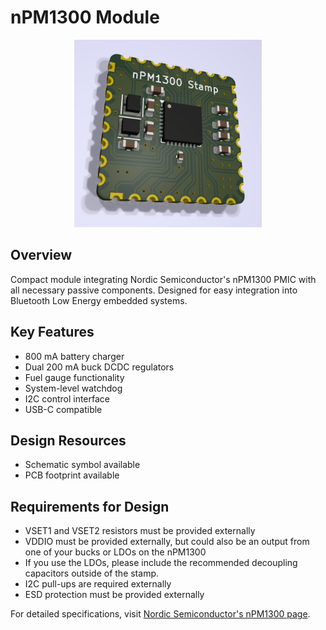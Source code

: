 # nPM1300 Module

<p align="center">
  <img src="img/stamp.png" alt="nPM1300 Module" width="300"/>
</p>

## Overview

Compact module integrating Nordic Semiconductor's nPM1300 PMIC with all necessary passive components. Designed for easy integration into Bluetooth Low Energy embedded systems.

## Key Features

- 800 mA battery charger
- Dual 200 mA buck DCDC regulators
- Fuel gauge functionality
- System-level watchdog
- I2C control interface
- USB-C compatible

## Design Resources

- Schematic symbol available
- PCB footprint available

## Requirements for Design

- VSET1 and VSET2 resistors must be provided externally
- VDDIO must be provided externally, but could also be an output from one of your bucks or LDOs on the nPM1300
- If you use the LDOs, please include the recommended decoupling capacitors outside of the stamp.
- I2C pull-ups are required externally
- ESD protection must be provided externally

For detailed specifications, visit [Nordic Semiconductor's nPM1300 page](https://www.nordicsemi.com/Products/nPM1300).
